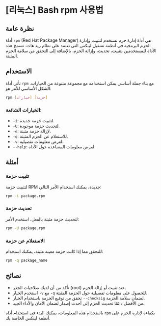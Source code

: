 # [리눅스] Bash rpm 사용법

## نظرة عامة
أداة `rpm` (Red Hat Package Manager) هي أداة إدارة حزم تستخدم لتثبيت وإدارة الحزم البرمجية في أنظمة تشغيل لينكس التي تعتمد على نظام ريد هات. تسمح هذه الأداة للمستخدمين بتثبيت، تحديث، وإزالة الحزم، بالإضافة إلى التحقق من سلامة الحزم المثبتة.

## الاستخدام
تأتي أداة `rpm` مع بناء جملة أساسي يمكن استخدامه مع مجموعة متنوعة من الخيارات. الشكل الأساسي للأمر هو:

```bash
rpm [خيارات] [حزمة]
```

### الخيارات الشائعة:
- `-i`: لتثبيت حزمة جديدة.
- `-U`: لتحديث حزمة موجودة.
- `-e`: لإزالة حزمة مثبتة.
- `-q`: للاستعلام عن الحزم المثبتة.
- `-v`: لعرض معلومات تفصيلية.
- `--help`: لعرض معلومات المساعدة حول الأداة.

## أمثلة
### تثبيت حزمة
لتثبيت حزمة RPM جديدة، يمكنك استخدام الأمر التالي:

```bash
rpm -i package.rpm
```

### تحديث حزمة
لتحديث حزمة مثبتة بالفعل، استخدم الأمر:

```bash
rpm -U package.rpm
```

### الاستعلام عن حزمة
للتحقق مما إذا كانت حزمة معينة مثبتة، يمكنك استخدام:

```bash
rpm -q package_name
```

## نصائح
- تأكد من أن لديك صلاحيات الجذر (root) عند تثبيت أو إزالة الحزم.
- استخدم الخيار `-v` مع `-q` للحصول على معلومات تفصيلية حول الحزمة المثبتة.
- تحقق من توقيع الحزمة باستخدام الخيار `--checksig` لضمان سلامة الحزمة.
- من الأفضل دائمًا تحديث الحزم إلى أحدث إصدار لضمان الأمان والأداء الجيد.

باستخدام هذه المعلومات، يمكنك البدء في استخدام أداة `rpm` بكفاءة لإدارة الحزم على أنظمة لينكس الخاصة بك.